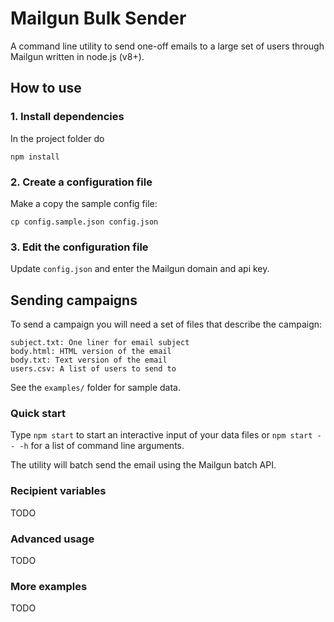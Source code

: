 # Mailgun Bulk Sender

A command line utility to send one-off emails to a large set of users through
Mailgun written in node.js (v8+).

## How to use


### 1. Install dependencies

In the project folder do

```
npm install
```

### 2. Create a configuration file

Make a copy the sample config file:

```
cp config.sample.json config.json
```

### 3. Edit the configuration file

Update `config.json` and enter the Mailgun domain and api key.

## Sending campaigns

To send a campaign you will need a set of files that describe the campaign:

```
subject.txt: One liner for email subject
body.html: HTML version of the email
body.txt: Text version of the email
users.csv: A list of users to send to
```

See the `examples/` folder for sample data.

### Quick start

Type `npm start` to start an interactive input of your data files or `npm start -- -h` for a list of command line arguments.

The utility will batch send the email using the Mailgun batch API.

### Recipient variables

TODO

### Advanced usage

TODO

### More examples

TODO
